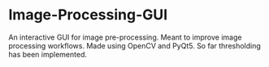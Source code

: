 # Image-Processing-GUI

An interactive GUI for image pre-processing. Meant to improve image processing workflows. Made using OpenCV and PyQt5. So far thresholding has been implemented.
